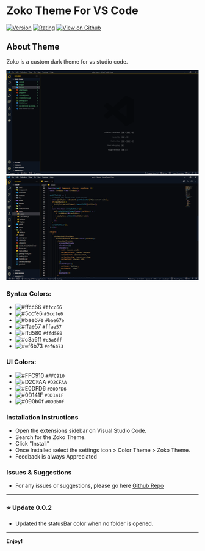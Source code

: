 # Zoko Theme For VS Code

[![Version](https://vsmarketplacebadge.apphb.com/version/daniel-lvovsky.zoko-theme.svg?subject=Zoko%20Theme&colorA=090b0f&colorB=FFC910)](https://marketplace.visualstudio.com/items?itemName=daniel-lvovsky.zoko-theme)
[![Rating](https://vsmarketplacebadge.apphb.com/rating-short/daniel-lvovsky.zoko-theme.svg?label=Ratings&colorA=090b0f&colorB=FFC910)](https://marketplace.visualstudio.com/items?itemName=daniel-lvovsky.zoko-theme&ssr=false#review-details)
[![View on Github](https://img.shields.io/badge/-View%20on%20Github%20%20%20%E2%86%92-090b0f.svg?colorB=FFC910)](https://github.com/DanielLvovsky/ZokoTheme)

## About Theme
Zoko is a custom dark theme for vs studio code.

![Screenshot1](https://raw.githubusercontent.com/DanielLvovsky/ZokoTheme/main/images/screenshots/screenshot.png)
![Screenshot1](https://raw.githubusercontent.com/DanielLvovsky/ZokoTheme/main/images/screenshots/screenshot2.png)

### Syntax Colors:
- ![#ffcc66](https://via.placeholder.com/15/ffcc66/000000?text=+) `#ffcc66`
- ![#5ccfe6](https://via.placeholder.com/15/5ccfe6/000000?text=+) `#5ccfe6`
- ![#bae67e](https://via.placeholder.com/15/bae67e/000000?text=+) `#bae67e`
- ![#ffae57](https://via.placeholder.com/15/ffae57/000000?text=+) `#ffae57`
- ![#ffd580](https://via.placeholder.com/15/ffd580/000000?text=+) `#ffd580`
- ![#c3a6ff](https://via.placeholder.com/15/c3a6ff/000000?text=+) `#c3a6ff`
- ![#ef6b73](https://via.placeholder.com/15/ef6b73/000000?text=+) `#ef6b73`

### UI Colors:
- ![#FFC910](https://via.placeholder.com/15/FFC910/000000?text=+) `#FFC910`
- ![#D2CFAA](https://via.placeholder.com/15/D2CFAA/000000?text=+) `#D2CFAA`
- ![#E0DFD6](https://via.placeholder.com/15/E0DFD6/000000?text=+) `#E0DFD6`
- ![#0D141F](https://via.placeholder.com/15/0D141F/000000?text=+) `#0D141F`
- ![#090b0f](https://via.placeholder.com/15/090b0f/000000?text=+) `#090b0f`




### Installation Instructions
* Open the extensions sidebar on Visual Studio Code.
* Search for the Zoko Theme.
* Click "Install"
* Once Installed select the settings icon > Color Theme > Zoko Theme.
* Feedback is always Appreciated

### Issues & Suggestions
* For any issues or suggestions, please go here [Github Repo](https://github.com/DanielLvovsky/ZokoTheme/issues)

---


### ⭐ Update 0.0.2
* Updated the statusBar color when no folder is opened.

---


**Enjoy!**
